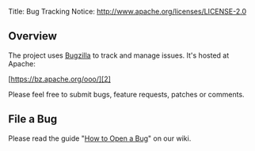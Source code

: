 Title:  Bug Tracking
Notice: http://www.apache.org/licenses/LICENSE-2.0

## Overview
The project uses [Bugzilla][1] to track and manage issues. It's hosted at Apache:

[https://bz.apache.org/ooo/][2]

Please feel free to submit bugs, feature requests, patches or comments.

## File a Bug

Please read the guide "[How to Open a Bug][3]" on our wiki.

[1]: https://www.bugzilla.org/
[2]: https://bz.apache.org/ooo/
[3]: https://wiki.openoffice.org/wiki/QA/HowToFileIssue

